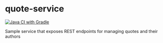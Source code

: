 # quote-service
[![Java CI with Gradle](https://github.com/n0noob/quote-service/actions/workflows/gradle-test.yml/badge.svg)](https://github.com/n0noob/quote-service/actions/workflows/gradle-test.yml)

Sample service that exposes REST endpoints for managing quotes and their authors
